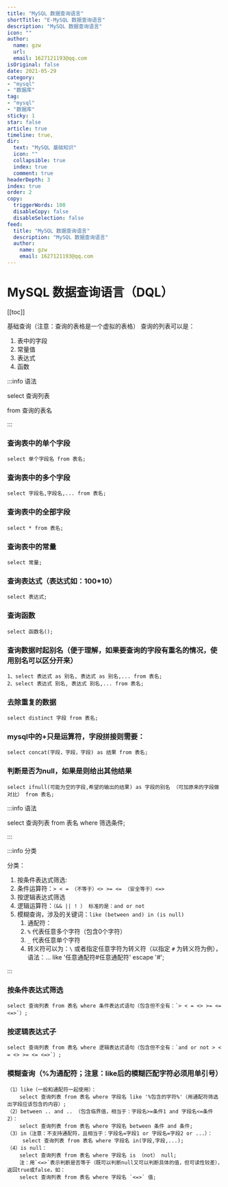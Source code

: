 ```yaml
---
title: "MySQL 数据查询语言"
shortTitle: "E-MySQL 数据查询语言"
description: "MySQL 数据查询语言"
icon: ""
author: 
  name: gzw
  url: 
  email: 1627121193@qq.com
isOriginal: false
date: 2021-05-29
category: 
- "mysql"
- "数据库"
tag:
- "mysql"
- "数据库"
sticky: 1
star: false
article: true
timeline: true,
dir:
  text: "MySQL 基础知识"
  icon: ""
  collapsible: true
  index: true
  comment: true
headerDepth: 3
index: true
order: 2
copy:
  triggerWords: 100
  disableCopy: false
  disableSelection: false
feed:
  title: "MySQL 数据查询语言"
  description: "MySQL 数据查询语言"
  author:
    name: gzw
    email: 1627121193@qq.com
---
```










# MySQL 数据查询语言（DQL）

[[toc]]



基础查询（注意：查询的表格是一个虚拟的表格） 
查询的列表可以是：  

1. 表中的字段  
2. 常量值  
3. 表达式  
4. 函数 

:::info 语法

select 查询列表  

from 查询的表名  

:::



### 查询表中的单个字段

```mysql
select 单个字段名 from 表名;  
```



### 查询表中的多个字段

```mysql
select 字段名,字段名,... from 表名;
```



### 查询表中的全部字段

```mysql
select * from 表名;
```



### 查询表中的常量

```mysql
select 常量;
```



### 查询表达式（表达式如：100*10）

```mysql
select 表达式;
```



### 查询函数

```mysql
select 函数名();
```



### 查询数据时起别名（便于理解，如果要查询的字段有重名的情况，使用别名可以区分开来）

```mysql
1、select 表达式 as 别名, 表达式 as 别名,... from 表名;
2、select 表达式 别名, 表达式 别名,... from 表名;
```



### 去除重复的数据

```mysql
select distinct 字段 from 表名;
```



### mysql中的+只是运算符，字段拼接则需要：

```mysql
select concat(字段，字段，字段) as 结果 from 表名;
```



### 判断是否为null，如果是则给出其他结果

```mysql
select ifnull(可能为空的字段,希望的输出的结果) as 字段的别名 （可加原来的字段做对比） from 表名;
```





:::info 语法 

select 查询列表 from 表名 where 筛选条件;  

:::

  

:::info 分类

分类： 

1. 按条件表达式筛选:  
2. 条件运算符：`> < = （不等于）<> >= <= （安全等于）<=>`
3. 按逻辑表达式筛选  
4. 逻辑运算符：`（&& || ! ） 标准的是：and or not`  
5. 模糊查询，涉及的关键词：`like (between and) in (is null)`  
   1. 通配符：  
   2. `%` 代表任意多个字符（包含0个字符）  
   3. `_` 代表任意单个字符  
   4. 转义符可以为：`\`  或者指定任意字符为转义符（以指定 `#` 为转义符为例），语法：... like '任意通配符#任意通配符' escape '#';  

:::



### 按条件表达式筛选

```mysql
select 查询列表 from 表名 where 条件表达式语句（包含但不全有：`> < = <> >= <= <=>`）;
```



### 按逻辑表达式子

```mysql
select 查询列表 from 表名 where 逻辑表达式语句（包含但不全有：`and or not > < = <> >= <= <=>`）;
```



### 模糊查询（%为通配符；注意：like后的模糊匹配字符必须用单引号）

```mysql
（1）like（一般和通配符一起使用）：  
    select 查询列表 from 表名 where 字段名 like '%包含的字符%'（用通配符筛选出字段应该包含的内容）;  
（2）between .. and .. （包含临界值，相当于：字段名>=条件1 and 字段名<=条件2）：  
    select 查询列表 from 表名 where 字段名 between 条件 and 条件;  
（3）in（注意：不支持通配符，且相当于：字段名=字段1 or 字段名=字段2 or ...）：  
     select 查询列表 from 表名 where 字段名 in(字段,字段,...);  
（4）is null：  
    select 查询列表 from 表名 where 字段名 is （not） null;  
    注：用`<=>`表示判断是否等于（既可以判断null又可以判断具体的值，但可读性较差），返回true或false，如：  
    select 查询列表 from 表名 where 字段名 `<=>` 值;
```



